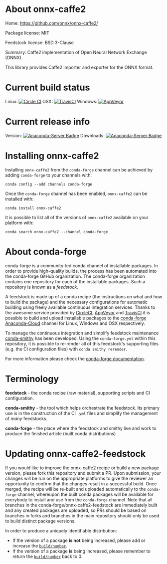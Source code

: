 About onnx-caffe2
=================

Home: https://github.com/onnx/onnx-caffe2/

Package license: MIT

Feedstock license: BSD 3-Clause

Summary: Caffe2 implementation of Open Neural Network Exchange (ONNX)

This library provides Caffe2 importer and exporter for the ONNX format.


Current build status
====================

Linux: [![Circle CI](https://circleci.com/gh/conda-forge/onnx-caffe2-feedstock.svg?style=shield)](https://circleci.com/gh/conda-forge/onnx-caffe2-feedstock)
OSX: [![TravisCI](https://travis-ci.org/conda-forge/onnx-caffe2-feedstock.svg?branch=master)](https://travis-ci.org/conda-forge/onnx-caffe2-feedstock)
Windows: [![AppVeyor](https://ci.appveyor.com/api/projects/status/github/conda-forge/onnx-caffe2-feedstock?svg=True)](https://ci.appveyor.com/project/conda-forge/onnx-caffe2-feedstock/branch/master)

Current release info
====================
Version: [![Anaconda-Server Badge](https://anaconda.org/conda-forge/onnx-caffe2/badges/version.svg)](https://anaconda.org/conda-forge/onnx-caffe2)
Downloads: [![Anaconda-Server Badge](https://anaconda.org/conda-forge/onnx-caffe2/badges/downloads.svg)](https://anaconda.org/conda-forge/onnx-caffe2)

Installing onnx-caffe2
======================

Installing `onnx-caffe2` from the `conda-forge` channel can be achieved by adding `conda-forge` to your channels with:

```
conda config --add channels conda-forge
```

Once the `conda-forge` channel has been enabled, `onnx-caffe2` can be installed with:

```
conda install onnx-caffe2
```

It is possible to list all of the versions of `onnx-caffe2` available on your platform with:

```
conda search onnx-caffe2 --channel conda-forge
```


About conda-forge
=================

conda-forge is a community-led conda channel of installable packages.
In order to provide high-quality builds, the process has been automated into the
conda-forge GitHub organization. The conda-forge organization contains one repository
for each of the installable packages. Such a repository is known as a *feedstock*.

A feedstock is made up of a conda recipe (the instructions on what and how to build
the package) and the necessary configurations for automatic building using freely
available continuous integration services. Thanks to the awesome service provided by
[CircleCI](https://circleci.com/), [AppVeyor](http://www.appveyor.com/)
and [TravisCI](https://travis-ci.org/) it is possible to build and upload installable
packages to the [conda-forge](https://anaconda.org/conda-forge)
[Anaconda-Cloud](http://docs.anaconda.org/) channel for Linux, Windows and OSX respectively.

To manage the continuous integration and simplify feedstock maintenance
[conda-smithy](http://github.com/conda-forge/conda-smithy) has been developed.
Using the ``conda-forge.yml`` within this repository, it is possible to re-render all of
this feedstock's supporting files (e.g. the CI configuration files) with ``conda smithy rerender``.

For more information please check the [conda-forge documentation](https://conda-forge.org/docs/).

Terminology
===========

**feedstock** - the conda recipe (raw material), supporting scripts and CI configuration.

**conda-smithy** - the tool which helps orchestrate the feedstock.
                   Its primary use is in the construction of the CI ``.yml`` files
                   and simplify the management of *many* feedstocks.

**conda-forge** - the place where the feedstock and smithy live and work to
                  produce the finished article (built conda distributions)


Updating onnx-caffe2-feedstock
==============================

If you would like to improve the onnx-caffe2 recipe or build a new
package version, please fork this repository and submit a PR. Upon submission,
your changes will be run on the appropriate platforms to give the reviewer an
opportunity to confirm that the changes result in a successful build. Once
merged, the recipe will be re-built and uploaded automatically to the
`conda-forge` channel, whereupon the built conda packages will be available for
everybody to install and use from the `conda-forge` channel.
Note that all branches in the conda-forge/onnx-caffe2-feedstock are
immediately built and any created packages are uploaded, so PRs should be based
on branches in forks and branches in the main repository should only be used to
build distinct package versions.

In order to produce a uniquely identifiable distribution:
 * If the version of a package **is not** being increased, please add or increase
   the [``build/number``](http://conda.pydata.org/docs/building/meta-yaml.html#build-number-and-string).
 * If the version of a package **is** being increased, please remember to return
   the [``build/number``](http://conda.pydata.org/docs/building/meta-yaml.html#build-number-and-string)
   back to 0.